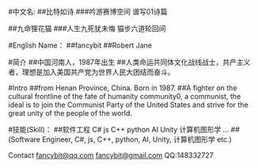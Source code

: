 #中文名:
##比特如诗
###吟游赛博空间 谱写01诗篇

##九命狸花猫
###人生九死犹未悔 猫步六道轮回间

#English Name：
##fancybit
##Robert Jane

#简介
##中国河南人，1987年出生
##人类命运共同体文化战线战士，共产主义者，理想是加入美国共产党为世界人民大团结而奋斗。

#Intro
##from Henan Province, China. Born in 1987.
##A fighter on the cultural frontline of the fate of humanity community0, a communist, the ideal is to join the Communist Party of the United States and strive for the great unity of the people of the world.

#技能(Skill)：
##软件工程 C# js C++ python AI Unity 计算机图形学 ...
##(Software Engineer, C#, js, C++, python, AI, Unity, 计算机图形学 etc.)

Contact
fancybit@qq.com
fancybit@gmail.com
QQ:148332727
